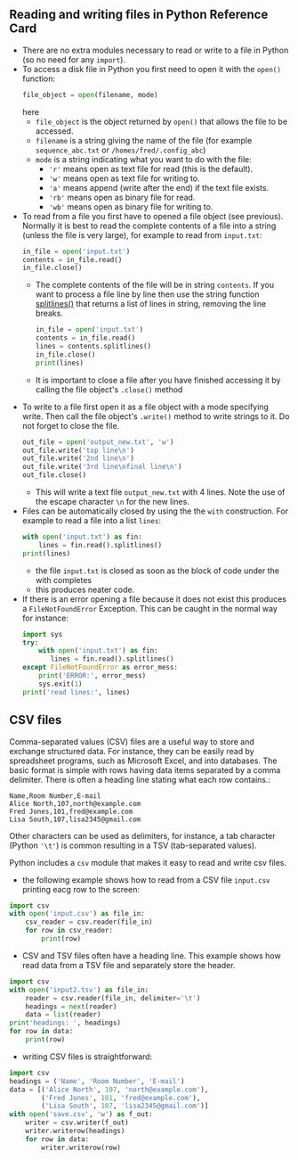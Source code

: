 ## Reading and writing files in Python Reference Card

* There are no extra modules necessary to read or write to
  a file in Python (so no need for any `import`).
* To access a disk file in Python you first need to open it
  with the `open()` function:
  ```python
  file_object = open(filename, mode)
  ```
  here 
  * `file_object` is the object returned by `open()` that
    allows the file to be accessed.
  * `filename` is a string giving the name of the file (for 
    example `sequence_abc.txt` or `/homes/fred/.config_abc`)
  * `mode` is a string indicating what you want to do with 
    the file:
    * `'r'` means open as text file for read (this is the default).
    * `'w'` means open as text file for writing to.
    * `'a'` means append (write after the end) if the text file exists.
    * `'rb'` means open as binary file for read.
    * `'wb'` means open as binary file for writing to.
* To read from a file you first have to opened a file object (see previous). 
  Normally it is best to read the complete contents of a file into a string
  (unless the file is very large), for example to read from `input.txt`:
  ```python
  in_file = open('input.txt')
  contents = in_file.read()
  in_file.close()
  ```
  * The complete contents of the file will be in string `contents`. If you
    want to process a file line by line then use the string function 
    [splitlines()](https://www.tutorialspoint.com/python/string_splitlines.htm)
    that returns a list of lines in string, removing the line breaks.
    ```python
    in_file = open('input.txt')
    contents = in_file.read()
    lines = contents.splitlines()
    in_file.close()
    print(lines)
    ```
 
  * It is important to close a file after you have finished accessing it by calling
    the file object's `.close()` method 
* To write to a file first open it as a file object with a mode specifying write.
  Then call the file object's `.write()` method to write strings to it. Do not forget
  to close the file. 
  ```python
  out_file = open('output_new.txt', 'w')
  out_file.write('top line\n')
  out_file.write('2nd line\n')
  out_file.write('3rd line\nfinal line\n')
  out_file.close()
  ```
  * This will write a text file `output_new.txt` with 4 lines. 
    Note the use of the escape character `\n` for the new lines.
* Files can be automatically closed by using the the `with` construction.
  For example to read a file into a list `lines`: 
  ```python 
  with open('input.txt') as fin:
      lines = fin.read().splitlines()
  print(lines)
  ```
  * the file `input.txt` is closed as soon as the block of code under the 
    with completes
  * this produces neater code.
* If there is an error opening a file because it does not exist this
  produces a `FileNotFoundError` Exception. This can be caught in the normal way
  for instance:
  ```python
  import sys
  try:
      with open('input.txt') as fin:
         lines = fin.read().splitlines()
  except FileNotFoundError as error_mess:
      print('ERROR:', error_mess)
      sys.exit(1)
  print('read lines:', lines)
  ```

## CSV files

Comma-separated values (CSV) files are a useful way to store and exchange structured data.
For instance, they can be easily read by spreadsheet programs, such as Microsoft Excel, and
into databases. The basic format is simple with rows having data items separated by
a comma delimiter. There is often a heading line stating what each row contains.:
```
Name,Room Number,E-mail
Alice North,107,north@example.com
Fred Jones,101,fred@example.com
Lisa South,107,lisa2345@gmail.com
```
Other characters can be used as delimiters, for instance, a tab character (Python `'\t'`) is
common resulting in a TSV (tab-separated values).

Python includes a `csv` module that makes it easy to read and write csv files.

* the following example shows how to read from a CSV file `input.csv` printing eacg
row to the screen:
```python
import csv
with open('input.csv') as file_in:
    csv_reader = csv.reader(file_in)
    for row in csv_reader:
        print(row)
```
* CSV and TSV files often have a heading line. This example shows how read data from a TSV file
  and separately store the header.
```python
import csv
with open('input2.tsv') as file_in:
    reader = csv.reader(file_in, delimiter='\t')
    headings = next(reader)
    data = list(reader)
print'headings: ', headings)
for row in data:
    print(row)
```
* writing CSV files is straightforward:
```python
import csv
headings = ('Name', 'Room Number', 'E-mail')
data = [('Alice North', 107, 'north@example.com'),
        ('Fred Jones', 101, 'fred@example.com'),
        ('Lisa South', 107, 'lisa2345@gmail.com')]
with open('save.csv', 'w') as f_out:
    writer = csv.writer(f_out)
    writer.writerow(headings)
    for row in data:
        writer.writerow(row)
```


